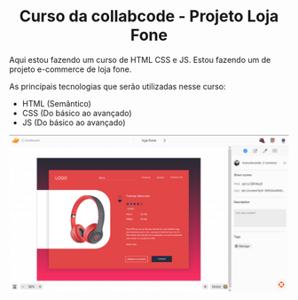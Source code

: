 <h1 align="center">Curso da collabcode - Projeto Loja Fone</h1>

<p>Aqui estou fazendo um curso de HTML CSS e JS. Estou fazendo um de projeto e-commerce de loja fone.</p>

<p>As principais tecnologias que serão utilizadas nesse curso:</p>

- HTML (Semântico)
- CSS (Do básico ao avançado)
- JS (Do básico ao avançado)

![img1](img/readme/img1.png)
